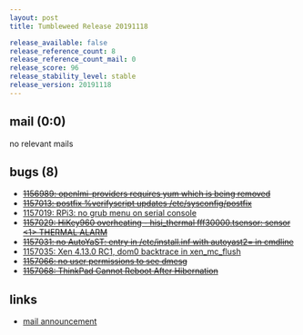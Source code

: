 ```yaml
---
layout: post
title: Tumbleweed Release 20191118

release_available: false
release_reference_count: 8
release_reference_count_mail: 0
release_score: 96
release_stability_level: stable
release_version: 20191118
---
```


## mail (0:0)

no relevant mails

## bugs (8)

<!--more-->

- ~~[1156989: openlmi-providers requires yum which is being removed](https://bugzilla.opensuse.org/show_bug.cgi?id=1156989)~~
- ~~[1157013: postfix %verifyscript updates /etc/sysconfig/postfix](https://bugzilla.opensuse.org/show_bug.cgi?id=1157013)~~
- [1157019: RPi3: no grub menu on serial console](https://bugzilla.opensuse.org/show_bug.cgi?id=1157019)
- ~~[1157029: HiKey960 overheating - hisi_thermal fff30000.tsensor: sensor <1> THERMAL ALARM](https://bugzilla.opensuse.org/show_bug.cgi?id=1157029)~~
- ~~[1157031: no AutoYaST: entry in /etc/install.inf with autoyast2= in cmdline](https://bugzilla.opensuse.org/show_bug.cgi?id=1157031)~~
- [1157035: Xen 4.13.0 RC1, dom0 backtrace in xen_mc_flush](https://bugzilla.opensuse.org/show_bug.cgi?id=1157035)
- ~~[1157066: no user permissions to see dmesg](https://bugzilla.opensuse.org/show_bug.cgi?id=1157066)~~
- ~~[1157068: ThinkPad Cannot Reboot After Hibernation](https://bugzilla.opensuse.org/show_bug.cgi?id=1157068)~~



## links

- [mail announcement](https://lists.opensuse.org/opensuse-factory/2019-11/msg00301.html)
